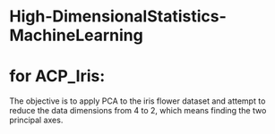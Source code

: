 # High-DimensionalStatistics-MachineLearning
# for ACP_Iris: 
The objective is to apply PCA to the iris flower dataset and attempt to reduce the data dimensions from 4 to 2, which means finding the two principal axes.

